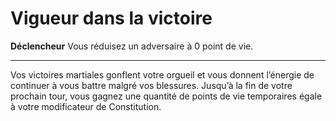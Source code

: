 # Vigueur dans la victoire

<p><strong>Déclencheur</strong> Vous réduisez un adversaire à 0 point de vie.</p>
<hr>
<p>Vos victoires martiales gonflent votre orgueil et vous donnent l’énergie de continuer à vous battre malgré vos blessures. Jusqu’à la fin de votre prochain tour, vous gagnez une quantité de points de vie temporaires égale à votre modificateur de Constitution.</p>